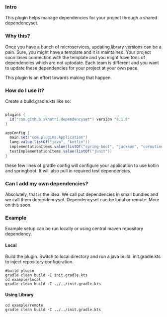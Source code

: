 ### Intro
This plugin helps manage dependencies for your project through a shared dependencyset.


### Why this?
Once you have a bunch of microservices, updating library versions can be a pain. Sure, you might have a template and it is maintained. Your project soon loses connection with the template and you might have tons of dependencies which are not uptodate. Each team is different and you want to update these dependencies for your project at your own pace.

This plugin is an effort towards making that happen.

### How do I use it?

Create a build.gradle.kts like so:

```gradle

plugins {
  id("com.github.skhatri.dependencyset") version "0.1.0"
}

appConfig {
  main.set("com.plugins.Application")
  lang.value(listOf("java", "kotlin"))
  implementationItems.value(listOf("spring-boot", "jackson", "coroutines", "kotlin"))
  testImplementationItems.value(listOf("junit"))
}

```



these few lines of gradle config will configure your application to use kotlin and springboot. It will also pull in required test dependencies.

### Can I add my own dependencies?

Absolutely, that is the idea. We call put dependencies in small bundles and we call them dependencyset. Dependencyset can be local or remote. More on this soon.


### Example
Example setup can be run locally or using central maven repository dependency.

#### Local
Build the plugin. Switch to local directory and run a java build. init.gradle.kts to inject repository configuration.
```shell
#build plugin
gradle clean build -I init.gradle.kts
cd example/local
gradle clean build -I ../../init.gradle.kts

```
#### Using Library
```shell
cd example/remote
gradle clean build -I ../../init.gradle.kts
```
